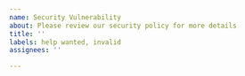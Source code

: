 ```yaml
---
name: Security Vulnerability
about: Please review our security policy for more details
title: ''
labels: help wanted, invalid
assignees: ''

---
```


